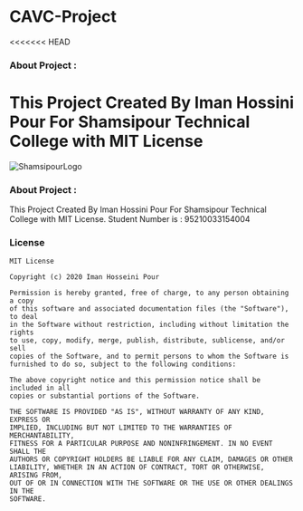 # CAVC-Project

<<<<<<< HEAD
### About Project :
This Project Created By Iman Hossini Pour For Shamsipour Technical College with MIT License
=======
![ShamsipourLogo](https://upload.wikimedia.org/wikipedia/commons/4/40/STVC.svg)

### About Project :
This Project Created By Iman Hossini Pour For Shamsipour Technical College with MIT License.
Student Number is : 95210033154004

### License
```
MIT License

Copyright (c) 2020 Iman Hosseini Pour

Permission is hereby granted, free of charge, to any person obtaining a copy
of this software and associated documentation files (the "Software"), to deal
in the Software without restriction, including without limitation the rights
to use, copy, modify, merge, publish, distribute, sublicense, and/or sell
copies of the Software, and to permit persons to whom the Software is
furnished to do so, subject to the following conditions:

The above copyright notice and this permission notice shall be included in all
copies or substantial portions of the Software.

THE SOFTWARE IS PROVIDED "AS IS", WITHOUT WARRANTY OF ANY KIND, EXPRESS OR
IMPLIED, INCLUDING BUT NOT LIMITED TO THE WARRANTIES OF MERCHANTABILITY,
FITNESS FOR A PARTICULAR PURPOSE AND NONINFRINGEMENT. IN NO EVENT SHALL THE
AUTHORS OR COPYRIGHT HOLDERS BE LIABLE FOR ANY CLAIM, DAMAGES OR OTHER
LIABILITY, WHETHER IN AN ACTION OF CONTRACT, TORT OR OTHERWISE, ARISING FROM,
OUT OF OR IN CONNECTION WITH THE SOFTWARE OR THE USE OR OTHER DEALINGS IN THE
SOFTWARE.

```
